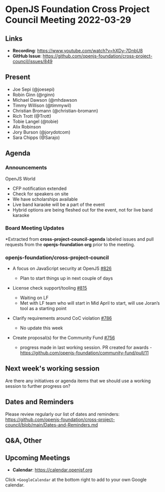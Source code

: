# OpenJS Foundation Cross Project Council Meeting 2022-03-29

## Links

* **Recording**: https://www.youtube.com/watch?v=hXDy-7DnbU8
* **GitHub Issue**: https://github.com/openjs-foundation/cross-project-council/issues/849

## Present

* Joe Sepi (@joesepi)
* Robin Ginn (@rginn)
* Michael Dawson (@mhdawson
* Timmy Willison (@timmywil)
* Christian Bromann (@christian-bromann)
* Rich Trott (@Trott)
* Tobie Langel (@tobie)
* Alix Robinson
* Jory Burson (@jorydotcom)
* Sara Chipps (@Sarajo)

## Agenda

### Announcements

OpenJS World
  * CFP notification extended
  * Check for speakers on site
  * We have scholarships available
  * Live band karaoke will be a part of the event
  * Hybrid options are being fleshed out for the event, not for live band karaoke

### Board Meeting Updates

*Extracted from **cross-project-council-agenda** labeled issues and pull requests from the **openjs-foundation org** prior to the meeting.

### openjs-foundation/cross-project-council

* A focus on JavaScript security at OpenJS [#826](https://github.com/openjs-foundation/cross-project-council/issues/826)
  * Plan to start things up in next couple of days

* License check support/tooling [#815](https://github.com/openjs-foundation/cross-project-council/issues/815)
  * Waiting on LF
  * Met with LF team who will start in Mid April to start, will use Joran’s tool as a starting point

* Clarify requirements around CoC violation [#786](https://github.com/openjs-foundation/cross-project-council/issues/786)
  * No update this week

* Create proposal(s) for the Community Fund [#756](https://github.com/openjs-foundation/cross-project-council/issues/756)
  * progress made in last working session. PR created for awards - https://github.com/openjs-foundation/community-fund/pull/11
## Next week's working session

Are there any initiatives or agenda items that we should use a working session to further progress on?

## Dates and Reminders

Please review regularly our list of dates and reminders:
https://github.com/openjs-foundation/cross-project-council/blob/main/Dates-and-Reminders.md

## Q&A, Other

## Upcoming Meetings

* **Calendar**: <https://calendar.openjsf.org>

Click `+GoogleCalendar` at the bottom right to add to your own Google calendar.

